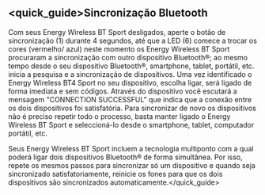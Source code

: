 ## <quick_guide>Sincronização Bluetooth

Com seus Energy Wireless BT Sport desligados, aperte o botão de sincronização (1) durante 4 segundos, até que a LED (6) comece a trocar os cores (vermelho/ azul) neste momento os  Energy Wireless BT Sport procuraram a sincronização com outro dispositivo Bluetooth®; ao mesmo tempo desde o seu dispositivo Bluetooth®, smartphone, tablet, portátil, etc. inicia a pesquisa e a sincronização de dispositivos. Uma vez identificado o Energy Wireless BT4 Sport no seu dispositivo, escolha ligar, será ligado de forma imediata e sem códigos. Através do dispositivo você escutará a mensagem "CONNECTION SUCCESSFUL" que indica que a conexão entre os dois dispositivos foi satisfatória.
Para sincronizar de novo os dispositivos não é preciso repetir todo o processo, basta manter ligado o Energy Wireless BT Sport e seleccioná-lo desde o smartphone, tablet, computador portátil, etc.

Seus Energy Wireless BT Sport incluem a tecnologia multiponto com a qual poderá ligar dois dispositivos Bluetooth® de forma simultânea. Por isso, repete os mesmos passos para sincronizar só um dispositivo e quando seja sincronizado satisfatoriamente, reinicie os fones para que os dois dispositivos são sincronizados automaticamente.</quick_guide>
